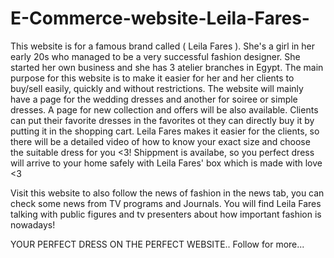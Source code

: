 # E-Commerce-website-Leila-Fares-

This website is for a famous brand called ( Leila Fares ). She's a girl in her early 20s who managed to be a very successful fashion designer. She started her own business and she has 3 atelier branches in Egypt. 
The main purpose for this website is to make it easier for her and her clients to buy/sell easily, quickly and without restrictions. 
The website will mainly have a page for the wedding dresses and another for soiree or simple dresses. A page for new collection and offers will be also available. 
Clients can put their favorite dresses in the favorites ot they can directly buy it by putting it in the shopping cart. 
Leila Fares makes it easier for the clients, so there will be a detailed video of how to know your exact size and choose the suitable dress for you <3! 
Shippment is availabe, so you perfect dress will arrive to your home safely with Leila Fares' box which is made with love <3 

Visit this website to also follow the news of fashion in the news tab, you can check some news from TV programs and Journals. You will find Leila Fares talking with public figures and tv presenters about how important fashion is nowadays! 

YOUR PERFECT DRESS ON THE PERFECT WEBSITE.. Follow for more...
